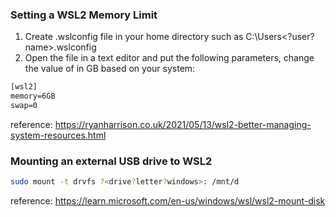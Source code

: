 ### Setting a WSL2 Memory Limit
1. Create .wslconfig file in your home directory such as C:\Users\<?user?name>\.wslconfig
2. Open the file in a text editor and put the following parameters, change the value of in GB based on your system:
```txt
[wsl2]
memory=6GB
swap=0
````

reference: https://ryanharrison.co.uk/2021/05/13/wsl2-better-managing-system-resources.html

### Mounting an external USB drive to WSL2

```bash
sudo mount -t drvfs ?<drive?letter?windows>: /mnt/d
```

reference: https://learn.microsoft.com/en-us/windows/wsl/wsl2-mount-disk
